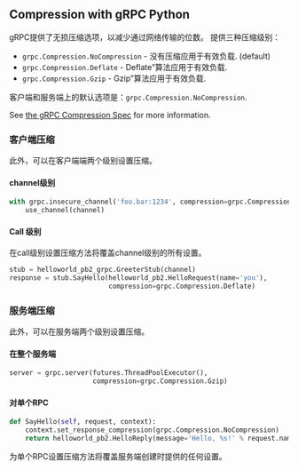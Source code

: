 ## Compression with gRPC Python

gRPC提供了无损压缩选项，以减少通过网络传输的位数。 提供三种压缩级别：

 - `grpc.Compression.NoCompression` - 没有压缩应用于有效负载. (default)
 - `grpc.Compression.Deflate` - Deflate”算法应用于有效负载.
 - `grpc.Compression.Gzip` -  Gzip”算法应用于有效负载.

客户端和服务端上的默认选项是：`grpc.Compression.NoCompression`.

See [the gRPC Compression Spec](https://github.com/grpc/grpc/blob/master/doc/compression.md)
for more information.

### 客户端压缩

此外，可以在客户端端两个级别设置压缩。

#### channel级别

```python
with grpc.insecure_channel('foo.bar:1234', compression=grpc.Compression.Gzip) as channel:
    use_channel(channel)
```

#### Call 级别

在call级别设置压缩方法将覆盖channel级别的所有设置。


```python
stub = helloworld_pb2_grpc.GreeterStub(channel)
response = stub.SayHello(helloworld_pb2.HelloRequest(name='you'),
                         compression=grpc.Compression.Deflate)
```


### 服务端压缩

此外，可以在服务端两个级别设置压缩。

#### 在整个服务端

```python
server = grpc.server(futures.ThreadPoolExecutor(),
                     compression=grpc.Compression.Gzip)
```

#### 对单个RPC

```python
def SayHello(self, request, context):
    context.set_response_compression(grpc.Compression.NoCompression)
    return helloworld_pb2.HelloReply(message='Hello, %s!' % request.name)
```

为单个RPC设置压缩方法将覆盖服务端创建时提供的任何设置。
